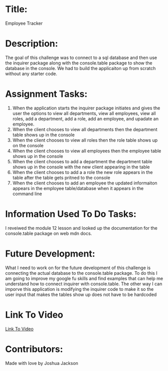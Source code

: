 # Title:
Employee Tracker

# Description: 
The goal of this challenge was to connect to a sql database and then use the inquirer package along with the console.table package to show the database in the console. We had to build the applicaiton up from scratch without any starter code.

# Assignment Tasks:
1. When the application starts the inquirer package initiates and gives the user the options to view all departments, view all employees, view all roles, add a department, add a role, add an employee, and upadate an employee.
2. When the client chooses to view all departments then the department table shows up in the console
3. When the client chooses to view all roles then the role table shows up on the console
4. When the client chooses to view all employees then the employee table shows up in the console
5. When the client chooses to add a department the department table shows up in the console with the new client appearing in the table
6. When the client chooses to add a a role the new role appears in the table after the table gets pritned to the console
7. When the client chooses to add an employee the updated informaiton appears in the employee table/database when it appears in the command line

# Information Used To Do Tasks:
I reveiwed the module 12 lesson and looked up the documentation for the console.table package on web mdn docs. 

# Future Development:
What I need to work on for the future development of this challenge is connecting the actual database to the console.table package. To do this I am going to improve my google fu skills and find examples that can help me understand how to connect inquirer with console.table. The other way I can imporve this application is modifying the inquirer code to make it so the user input that makes the tables show up does not have to be hardcoded

# Link To Video
<a href="https://watch.screencastify.com/v/2gwTY3F0VpO7jqPJ9zZI">Link To Video</a>

# Contributors:
Made with love by Joshua Jackson